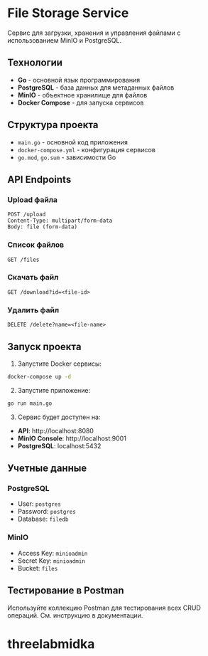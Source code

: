 # File Storage Service

Сервис для загрузки, хранения и управления файлами с использованием MinIO и PostgreSQL.

## Технологии

- **Go** - основной язык программирования
- **PostgreSQL** - база данных для метаданных файлов
- **MinIO** - объектное хранилище для файлов
- **Docker Compose** - для запуска сервисов

## Структура проекта

- `main.go` - основной код приложения
- `docker-compose.yml` - конфигурация сервисов
- `go.mod`, `go.sum` - зависимости Go

## API Endpoints

### Upload файла
```
POST /upload
Content-Type: multipart/form-data
Body: file (form-data)
```

### Список файлов
```
GET /files
```

### Скачать файл
```
GET /download?id=<file-id>
```

### Удалить файл
```
DELETE /delete?name=<file-name>
```

## Запуск проекта

1. Запустите Docker сервисы:
```bash
docker-compose up -d
```

2. Запустите приложение:
```bash
go run main.go
```

3. Сервис будет доступен на:
- **API**: http://localhost:8080
- **MinIO Console**: http://localhost:9001
- **PostgreSQL**: localhost:5432

## Учетные данные

### PostgreSQL
- User: `postgres`
- Password: `postgres`
- Database: `filedb`

### MinIO
- Access Key: `minioadmin`
- Secret Key: `minioadmin`
- Bucket: `files`

## Тестирование в Postman

Используйте коллекцию Postman для тестирования всех CRUD операций. См. инструкцию в документации.
# threelabmidka
